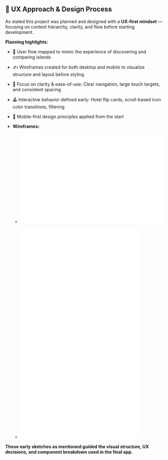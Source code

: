 
## 📐 UX Approach & Design Process

As stated this project was planned and designed with a **UX-first mindset** — focusing on content hierarchy, clarity, and flow before starting development.

**Planning highlights:**

- 🧭 User flow mapped to mimic the experience of discovering and comparing islands

- ✍️ Wireframes created for both desktop and mobile to visualize structure and layout before styling

- 🎯 Focus on clarity & ease-of-use: Clear navigation, large touch targets, and consistent spacing

- 🕹️ Interactive behavior defined early: Hotel flip cards, scroll-based icon color transitions, filtering

- 📱 Mobile-first design principles applied from the start

- **Wireframes:**

    - ![Island Page – Desktop](./public/wireframes/ThaiIslands_Wireframe_Desktop.png)

    - ![Island Page – Mobile](./public/wireframes/ThaiIslands_Wireframe_Mobile.png)

**These early sketches as mentioned guided the visual structure, UX decisions, and component breakdown used in the final app.**